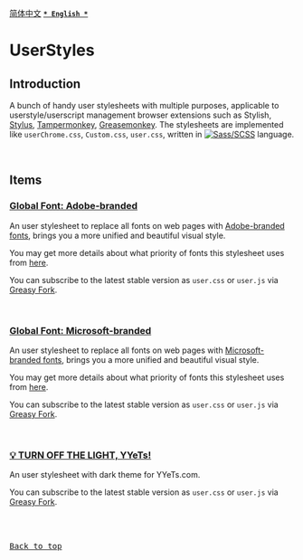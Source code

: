 [<kbd>简体中文</kbd>](https://github.com/francis-zhao/userstyles#readme "读我")
[<kbd>**`* English *`**</kbd>](https://github.com/francis-zhao/userstyles/blob/master/README.en.md "Readme")

# UserStyles

## Introduction

A bunch of handy user stylesheets with multiple purposes, applicable to userstyle/userscript management browser extensions such as Stylish, [Stylus](http://add0n.com/stylus.html "Stylus"), [Tampermonkey](https://www.tampermonkey.net/ "Tampermonkey"), [Greasemonkey](https://www.greasespot.net/ "Greasemonkey"). The stylesheets are implemented like `userChrome.css`, `Custom.css`, `user.css`, written in [![Sass/SCSS](https://img.shields.io/github/languages/top/francis-zhao/userstyles?style=flat-square)](https://sass-lang.com/ "Sass: Syntactically Awesome Style Sheets") language.

<br>

## Items

### [Global Font: Adobe-branded](https://github.com/francis-zhao/userstyles/blob/master/src/scss/global-font-adobe.user.scss)

An user stylesheet to replace all fonts on web pages with [Adobe-branded fonts](https://github.com/francis-zhao/userstyles/blob/master/docs/Font%20lists.md#adobe_fonts), brings you a more unified and beautiful visual style.

You may get more details about what priority of fonts this stylesheet uses from [here](https://github.com/francis-zhao/userstyles/blob/master/docs/Priority%20of%20font%20stack.md#adobe_fonts).

You can subscribe to the latest stable version as `user.css` or `user.js` via [Greasy Fork](https://greasyfork.org/scripts/419362 "Greasy Fork").

<br>

### [Global Font: Microsoft-branded](https://github.com/francis-zhao/userstyles/blob/master/src/scss/global-font-microsoft.user.scss)

An user stylesheet to replace all fonts on web pages with [Microsoft-branded fonts](https://github.com/francis-zhao/userstyles/blob/master/docs/Font%20lists.md#msft_fonts), brings you a more unified and beautiful visual style.

You may get more details about what priority of fonts this stylesheet uses from [here](https://github.com/francis-zhao/userstyles/blob/master/docs/Priority%20of%20font%20stack.md#msft_fonts).

You can subscribe to the latest stable version as `user.css` or `user.js` via [Greasy Fork](https://greasyfork.org/scripts/419363 "Greasy Fork").

<br>

### [💡 TURN OFF THE LIGHT, YYeTs!](https://github.com/francis-zhao/userstyles/blob/master/src/scss/theme-yyets-dark.user.scss)

An user stylesheet with dark theme for YYeTs.com.

You can subscribe to the latest stable version as `user.css` or `user.js` via [Greasy Fork](https://greasyfork.org/scripts/419366 "Greasy Fork").

<br>
<br>

[<kbd>Back to top</kbd>](# "Back to top")
